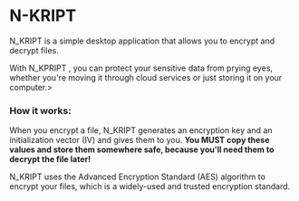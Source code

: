 # N-KRIPT

N_KRIPT is a simple desktop application that allows you to encrypt and decrypt files.

With N_KPRIPT , you can protect your sensitive data from prying eyes, whether you're moving it through cloud services or just storing it on your computer.>


### How it works:

When you encrypt a file, N_KRIPT generates an encryption key and an initialization vector (IV) and gives them to you.
**You MUST copy these values and store them somewhere safe, because you'll need them to decrypt the file later!**

N_KRIPT uses the Advanced Encryption Standard (AES) algorithm to encrypt your files, which is a widely-used and trusted encryption standard.